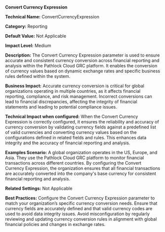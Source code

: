 **Convert Currency Expression**

**Technical Name:** ConvertCurrencyExpression

**Category:** Reporting

**Default Value:** Not Applicable

**Impact Level:** Medium

**Description:** The Convert Currency Expression parameter is used to ensure accurate and consistent currency conversion across financial reporting and analysis within the Pathlock Cloud GRC platform. It enables the conversion of currency values based on dynamic exchange rates and specific business rules defined within the system.

**Business Impact:** Accurate currency conversion is critical for global organizations operating in multiple countries, as it affects financial reporting, compliance, and risk management. Incorrect conversions can lead to financial discrepancies, affecting the integrity of financial statements and leading to potential compliance issues.

**Technical Impact when configured:** When the Convert Currency Expression is correctly configured, it ensures the reliability and accuracy of currency conversion by validating currency fields against a predefined list of valid currencies and converting currency values based on the configurations defined in related fields and rules. This enhances data integrity and the accuracy of financial reporting and analysis.

**Examples Scenario:** A global organization operates in the US, Europe, and Asia. They use the Pathlock Cloud GRC platform to monitor financial transactions across different countries. By configuring the Convert Currency Expression, the organization ensures that all financial transactions are accurately converted into the company's base currency for consistent financial reporting and analysis.

**Related Settings:** Not Applicable

**Best Practices:** Configure the Convert Currency Expression parameter to match your organization’s specific currency conversion needs. Ensure that currency fields are accurately defined and that valid currency codes are used to avoid data integrity issues. Avoid misconfiguration by regularly reviewing and updating currency conversion rules in alignment with global financial policies and changes in exchange rates.